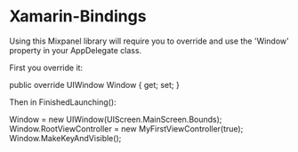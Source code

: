 # Xamarin-Bindings

Using this Mixpanel library will require you to override and use the 'Window' property in your AppDelegate class.

First you override it:

public override UIWindow Window { get; set; }


Then in FinishedLaunching():

Window = new UIWindow(UIScreen.MainScreen.Bounds);
Window.RootViewController = new MyFirstViewController(true);
Window.MakeKeyAndVisible();